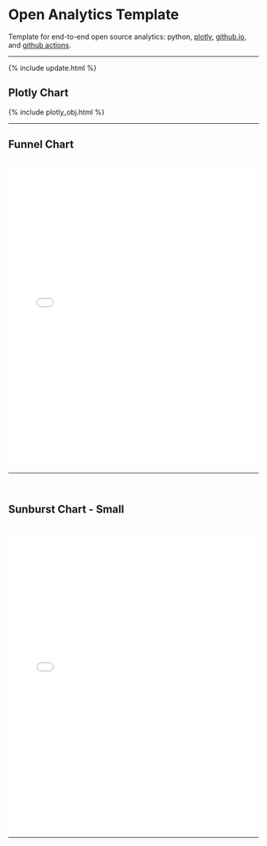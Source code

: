 <script src="https://cdn.plot.ly/plotly-latest.min.js"></script>

# Open Analytics Template

Template for end-to-end open source analytics: python, [plotly](https://plotly.com/python/), [github.io](https://pages.github.com/), and [github actions](https://github.com/features/actions).

<!-- <div class="nhsuk-warning-callout">
  <h3 class="nhsuk-warning-callout__label">
    Important<span class="nhsuk-u-visually-hidden">:</span>
  </h3>
  <p>This project is currently in development. For more information please contact <a
                class="nhsuk-footer__list-item-link"
                href="{{ site.github.owner_url }}"
                >{{ site.github.owner_name }}</a>
   </p>
</div> -->

<hr class="nhsuk-u-margin-top-0 nhsuk-u-margin-bottom-6">

{% include update.html %}

## Plotly Chart

{% include plotly_obj.html %}

<hr class="nhsuk-u-margin-top-0 nhsuk-u-margin-bottom-6">

## Funnel Chart
<br>

<iframe src="funnel_chart.html" height="600px" width="100%" style="border:none;"></iframe>

<hr class="nhsuk-u-margin-top-0 nhsuk-u-margin-bottom-6">

<br>

## Sunburst Chart - Small
<br>

<iframe src="sunburst_small.html" height="600px" width="100%" style="border:none;"></iframe>

<hr class="nhsuk-u-margin-top-0 nhsuk-u-margin-bottom-6">